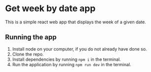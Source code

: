 # Get week by date app
This is a simple react web app that displays the week of a given date. 

## Running the app
1. Install node on your computer, if you do not already have done so. 
2. Clone the repo.
3. Install dependencies by running ```npm i``` in the terminal. 
4. Run the application by running ```npm run dev``` in the terminal. 

